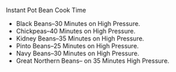 Instant Pot Bean Cook Time

* Black Beans–30 Minutes on High Pressure.
* Chickpeas–40 Minutes on High Pressure.
* Kidney Beans–35 Minutes on High Pressure.
* Pinto Beans–25 Minutes on High Pressure.
* Navy Beans–30 Minutes on High Pressure.
* Great Northern Beans– on 35 Minutes High Pressure.
